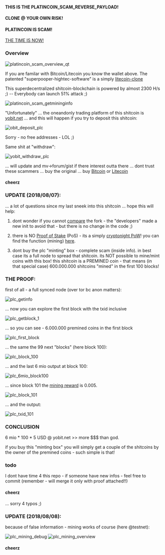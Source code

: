 #### THIS IS THE PLATINCOIN_SCAM_REVERSE_PAYLOAD!
#### CLONE @ YOUR OWN RISK!
#### PLATINCOIN IS SCAM!

[THE TIME IS NOW!](https://github.com/coinnoob/platincoin_scam/blob/master/src/chainparams.cpp#L168L191)

### Overview

<img src="https://image.ibb.co/dkgoco/platincoin_scam_overview_qt.jpg" alt="platincoin_scam_overview_qt" border="0">

If you are familar with Bitcoin/Litecoin you know the wallet above. The patented "superpooper-hightec-software" is a simply [litecoin-clone](https://github.com/coinnoob/platincoin_scam/commit/19c6507c2bcc13fc9df8bc516aed14f4ca52f3ec#diff-04c6e90faac2675aa89e2176d2eec7d8)

This superdecentralized shitcoin-blockchain is powered by almost 2300 H/s ;) -- Everybody can launch 51% attack ;)  

<img src="https://image.ibb.co/hPcQq8/platincoin_scam_getmininginfo.jpg" alt="platincoin_scam_getmininginfo" border="0">

"Unfortunately" ... the oneandonly trading platform of this shitcoin is [yobit.net](http://yobit.net) ... and this will happen if you try to deposit this shitcoin:

<img src="https://image.ibb.co/nMDUiT/obit_deposit_plc.png" alt="obit_deposit_plc" border="0">

Sorry - no free addresses - LOL ;)

Same shit at "withdraw":

<img src="https://image.ibb.co/jcsx3T/yobit_withdraw_plc.png" alt="yobit_withdraw_plc" border="0">

... will update and mv->forum/gist if there interest outta there ... dont trust these scammers ... buy the original ... buy [Bitcoin](https://github.com/bitcoin/bitcoin) or [Litecoin](https://github.com/litecoin-project/litecoin)

#### cheerz

### UPDATE (2018/08/07):

... a lot of questions since my last sneek into this shitcoin ... hope this will help:

1. dont wonder if you cannot [compare](https://github.com/platincoin-project/platincoin/compare/master...coinnoob:master) the fork - the "developers" made a new init to avoid that - but there is no change in the code ;)

2. there is NO [Proof of Stake](https://en.wikipedia.org/wiki/Proof-of-stake) (PoS) - its a simply [cryptonight PoW](https://github.com/coinnoob/platincoin_scam/blob/master/src/crypto/CryptoNight.cpp#L25L37)! you can find the function (mining) [here](https://github.com/coinnoob/platincoin_scam/blob/master/src/miner.cpp#L132L229).

2. dont buy the plc "minting" box - complete scam (inside info). in best case its a full node to spread that shitcoin. its NOT possible to mine/mint coins with this box! this shitcoin is a PREMINED coin - that means (in that special case) 600.000.000 shitcoins "mined" in the first 100 blocks!

### THE PROOF:

first of all - a full synced node (over tor bc anon matters):

<img src="https://image.ibb.co/n6RFMK/plc_getinfo.png" alt="plc_getinfo" border="0">

... now you can explore the first block with the txid inclusive

<img src="https://image.ibb.co/kq3y8z/plc_getblock_1.png" alt="plc_getblock_1" border="0">

... so you can see - 6.000.000 premined coins in the first block

<img src="https://image.ibb.co/dP8vMK/plc_first_block.png" alt="plc_first_block" border="0">

... the same the 99 next "blocks" (here block 100):

<img src="https://image.ibb.co/bSBFMK/plc_block_100.png" alt="plc_block_100" border="0">

... and the last 6 mio output at block 100:

<img src="https://image.ibb.co/e6KwTz/plc_6mio_block100.png" alt="plc_6mio_block100" border="0">

... since block 101 the [mining reward](https://github.com/coinnoob/platincoin_scam/blob/master/src/miner.cpp#L195L199) is 0.005.

<img src="https://image.ibb.co/c3xfMK/plc_block_101.png" alt="plc_block_101" border="0">

... and the output:

<img src="https://image.ibb.co/cn4wTz/plc_txid_101.png" alt="plc_txid_101" border="0">

### CONCLUSION

6 mio * 100 * 5 USD @ yobit.net >> more $$$ than god.

if you buy this "minting box" you will simply get a couple of the shitcoins by the owner of the premined coins - such simple is that!

### todo

I dont have time 4 this repo - if someone have new infos - feel free to commit (remember - will merge it only with proof attached!!)

#### cheerz

... sorry 4 typos ;)

### UPDATE (2018/08/08):

because of false information - mining works of course (here @testnet):

<img src="https://image.ibb.co/mpgSmK/plc_mining_debug.png" alt="plc_mining_debug" border="0">

<img src="https://image.ibb.co/imNYRK/plc_mining_overview.png" alt="plc_mining_overview" border="0">

#### cheerz
